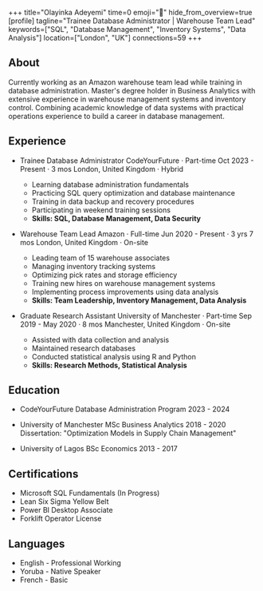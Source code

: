 +++
title="Olayinka Adeyemi"
time=0
emoji="👤"
hide_from_overview=true
[profile]
tagline="Trainee Database Administrator | Warehouse Team Lead"
keywords=["SQL", "Database Management", "Inventory Systems", "Data Analysis"]
location=["London", "UK"]
connections=59
+++

## About

Currently working as an Amazon warehouse team lead while training in database administration. Master's degree holder in Business Analytics with extensive experience in warehouse management systems and inventory control. Combining academic knowledge of data systems with practical operations experience to build a career in database management.

## Experience

- Trainee Database Administrator
  CodeYourFuture · Part-time
  Oct 2023 - Present · 3 mos
  London, United Kingdom · Hybrid

  - Learning database administration fundamentals
  - Practicing SQL query optimization and database maintenance
  - Training in data backup and recovery procedures
  - Participating in weekend training sessions
  - **Skills: SQL, Database Management, Data Security**

- Warehouse Team Lead
  Amazon · Full-time
  Jun 2020 - Present · 3 yrs 7 mos
  London, United Kingdom · On-site

  - Leading team of 15 warehouse associates
  - Managing inventory tracking systems
  - Optimizing pick rates and storage efficiency
  - Training new hires on warehouse management systems
  - Implementing process improvements using data analysis
  - **Skills: Team Leadership, Inventory Management, Data Analysis**

- Graduate Research Assistant
  University of Manchester · Part-time
  Sep 2019 - May 2020 · 8 mos
  Manchester, United Kingdom · On-site
  - Assisted with data collection and analysis
  - Maintained research databases
  - Conducted statistical analysis using R and Python
  - **Skills: Research Methods, Statistical Analysis**

## Education

- CodeYourFuture
  Database Administration Program
  2023 - 2024

- University of Manchester
  MSc Business Analytics
  2018 - 2020
  Dissertation: "Optimization Models in Supply Chain Management"

- University of Lagos
  BSc Economics
  2013 - 2017

## Certifications

- Microsoft SQL Fundamentals (In Progress)
- Lean Six Sigma Yellow Belt
- Power BI Desktop Associate
- Forklift Operator License

## Languages

- English - Professional Working
- Yoruba - Native Speaker
- French - Basic
